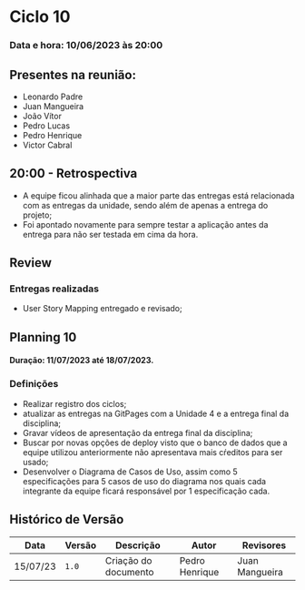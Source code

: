 # Ciclo 10

### Data e hora: 10/06/2023 às 20:00

## Presentes na reunião:

- Leonardo Padre
- Juan Mangueira
- João Vítor
- Pedro Lucas
- Pedro Henrique
- Victor Cabral

## 20:00 - Retrospectiva
- A equipe ficou alinhada que a maior parte das entregas está relacionada com as entregas da unidade, sendo além de apenas a entrega do projeto;
- Foi apontado novamente para sempre testar a aplicação antes da entrega para não ser testada em cima da hora.

## Review

### Entregas realizadas

* User Story Mapping entregado e revisado;


## Planning 10

#### Duração: 11/07/2023 até 18/07/2023.

### Definições

* Realizar registro dos ciclos;
* atualizar as entregas na GitPages com a Unidade 4 e a entrega final da disciplina;
* Gravar vídeos de apresentação da entrega final da disciplina;
* Buscar por novas opções de deploy visto que o banco de dados que a equipe utilizou anteriormente não apresentava mais cŕeditos para ser usado;
* Desenvolver o Diagrama de Casos de Uso, assim como 5 especificações para 5 casos de uso do diagrama nos quais cada integrante da equipe ficará responsável por 1 especificação cada.

## Histórico de Versão

Data | Versão | Descrição | Autor | Revisores
---- | ------ | --------- | ----- | ---------
15/07/23 | `1.0` | Criação do documento | Pedro Henrique | Juan Mangueira